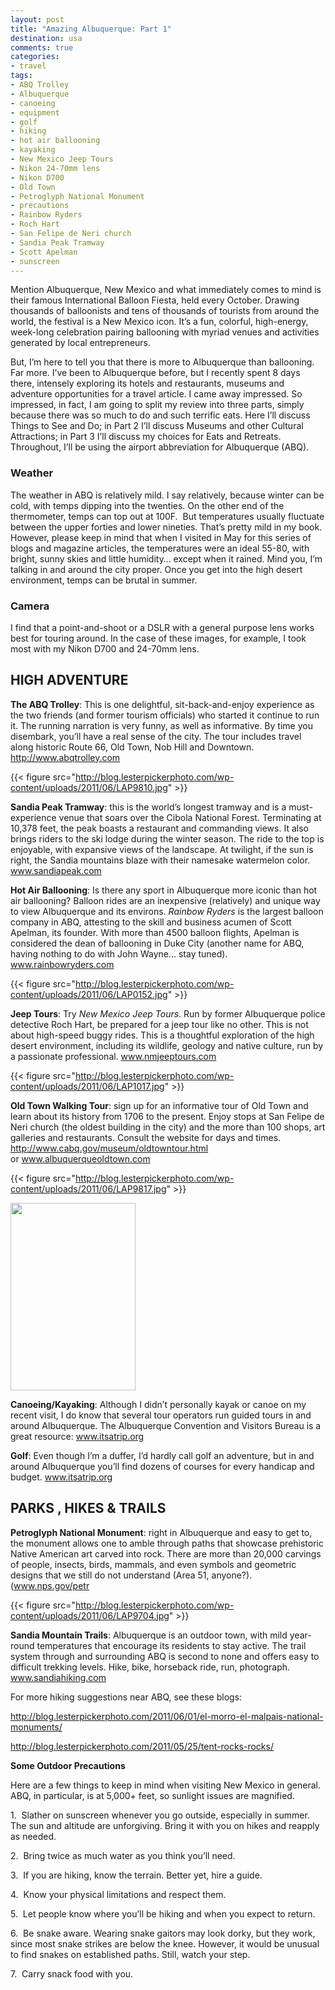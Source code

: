 ```yaml
---
layout: post
title: "Amazing Albuquerque: Part 1"
destination: usa
comments: true
categories:
- travel
tags:
- ABQ Trolley
- Albuquerque
- canoeing
- equipment
- golf
- hiking
- hot air ballooning
- kayaking
- New Mexico Jeep Tours
- Nikon 24-70mm lens
- Nikon D700
- Old Town
- Petroglyph National Monument
- precautions
- Rainbow Ryders
- Roch Hart
- San Felipe de Neri church
- Sandia Peak Tramway
- Scott Apelman
- sunscreen
---
```

Mention Albuquerque, New Mexico and what immediately comes to mind is their famous International Balloon Fiesta, held every October. Drawing thousands of balloonists and tens of thousands of tourists from around the world, the festival is a New Mexico icon. It’s a fun, colorful, high-energy, week-long celebration pairing ballooning with myriad venues and activities generated by local entrepreneurs.

But, I’m here to tell you that there is more to Albuquerque than ballooning. Far more. I’ve been to Albuquerque before, but I recently spent 8 days there, intensely exploring its hotels and restaurants, museums and adventure opportunities for a travel article. I came away impressed. So impressed, in fact, I am going to split my review into three parts, simply because there was so much to do and such terrific eats. Here I’ll discuss Things to See and Do; in Part 2 I’ll discuss Museums and other Cultural Attractions; in Part 3 I’ll discuss my choices for Eats and Retreats. Throughout, I’ll be using the airport abbreviation for Albuquerque (ABQ).

<h3><strong>Weather</strong></h3>
The weather in ABQ is relatively mild. I say relatively, because winter can be cold, with temps dipping into the twenties. On the other end of the thermometer, temps can top out at 100F.  But temperatures usually fluctuate between the upper forties and lower nineties. That’s pretty mild in my book. However, please keep in mind that when I visited in May for this series of blogs and magazine articles, the temperatures were an ideal 55-80, with bright, sunny skies and little humidity… except when it rained. Mind you, I’m talking in and around the city proper. Once you get into the high desert environment, temps can be brutal in summer.

<h3>Camera</h3>
I find that a point-and-shoot or a DSLR with a general purpose lens works best for touring around. In the case of these images, for example, I took most with my Nikon D700 and 24-70mm lens.

<h2>HIGH ADVENTURE</h2>
<strong>The ABQ Trolley</strong>: This is one delightful, sit-back-and-enjoy experience as the two friends (and former tourism officials) who started it continue to run it. The running narration is very funny, as well as informative. By time you disembark, you’ll have a real sense of the city. The tour includes travel along historic Route 66, Old Town, Nob Hill and Downtown. <a href="http://www.abqtrolley.com">http://www.abqtrolley.com</a>

{{< figure src="http://blog.lesterpickerphoto.com/wp-content/uploads/2011/06/LAP9810.jpg" >}}


<a href="http://www.abqtrolley.com"></a>

<strong>Sandia Peak Tramway</strong>: this is the world’s longest tramway and is a must-experience venue that soars over the Cibola National Forest. Terminating at 10,378 feet, the peak boasts a restaurant and commanding views. It also brings riders to the ski lodge during the winter season. The ride to the top is enjoyable, with expansive views of the landscape. At twilight, if the sun is right, the Sandia mountains blaze with their namesake watermelon color. <a href="http://www.sandiapeak.com">www.sandiapeak.com </a>

<a href="http://www.sandiapeak.com"></a>

<strong>Hot Air Ballooning</strong>: Is there any sport in Albuquerque more iconic than hot air ballooning? Balloon rides are an inexpensive (relatively) and unique way to view Albuquerque and its environs. <em>Rainbow Ryders</em> is the largest balloon company in ABQ, attesting to the skill and business acumen of Scott Apelman, its founder. With more than 4500 balloon flights, Apelman is considered the dean of ballooning in Duke City (another name for ABQ, having nothing to do with John Wayne… stay tuned). <a href="http://www.rainbowryders.com">www.rainbowryders.com </a>

<a href="http://www.rainbowryders.com"></a>

{{< figure src="http://blog.lesterpickerphoto.com/wp-content/uploads/2011/06/LAP0152.jpg" >}}

<strong>Jeep Tours</strong>: Try <em>New Mexico Jeep Tours</em>. Run by former Albuquerque police detective Roch Hart, be prepared for a jeep tour like no other. This is not about high-speed buggy rides. This is a thoughtful exploration of the high desert environment, including its wildlife, geology and native culture, run by a passionate professional. <a href="http://www.nmjeeptours.com">www.nmjeeptours.com </a>

<a href="http://www.nmjeeptours.com"></a>

<a href="http://www.nmjeeptours.com"></a>

{{< figure src="http://blog.lesterpickerphoto.com/wp-content/uploads/2011/06/LAP1017.jpg" >}}

<strong> </strong>

<strong>Old Town Walking Tour</strong>: sign up for an informative tour of Old Town and learn about its history from 1706 to the present. Enjoy stops at San Felipe de Neri church (the oldest building in the city) and the more than 100 shops, art galleries and restaurants. Consult the website for days and times. <a href="http://www.cabq.gov/museum/oldtowntour.html">http://www.cabq.gov/museum/oldtowntour.html</a> or <a href="http://www.albuquerqueoldtown.com">www.albuquerqueoldtown.com</a>

<a href="http://www.albuquerqueoldtown.com"></a>

{{< figure src="http://blog.lesterpickerphoto.com/wp-content/uploads/2011/06/LAP9817.jpg" >}}


<a href="http://blog.lesterpickerphoto.com/wp-content/uploads/2011/06/LAP9817.jpg"><img class="size-medium wp-image-1256" title="San Felipe de Neri" src="http://blog.lesterpickerphoto.com/wp-content/uploads/2011/06/LAP9817-200x300.jpg" alt="" width="200" height="300"></a>

<strong>Canoeing/Kayaking</strong>: Although I didn’t personally kayak or canoe on my recent visit, I do know that several tour operators run guided tours in and around Albuquerque. The Albuquerque Convention and Visitors Bureau is a great resource: <a href="http://www.itsatrip.org">www.itsatrip.org</a>

<a href="http://www.itsatrip.org"></a>

<a href="http://www.itsatrip.org"></a>

<a href="http://www.itsatrip.org"></a>

<strong>Golf</strong>: Even though I’m a duffer, I’d hardly call golf an adventure, but in and around Albuquerque you’ll find dozens of courses for every handicap and budget. <a href="http://www.itsatrip.org">www.itsatrip.org </a>

<a href="http://www.itsatrip.org"></a>

<a href="http://www.itsatrip.org"></a>

<a href="http://www.itsatrip.org"></a>
<h2>PARKS , HIKES &amp; TRAILS</h2>
<strong>Petroglyph National Monument</strong>: right in Albuquerque and easy to get to, the monument allows one to amble through paths that showcase prehistoric Native American art carved into rock. There are more than 20,000 carvings of people, insects, birds, mammals, and even symbols and geometric designs that we still do not understand (Area 51, anyone?). (<a href="http://www.nps.gov/petr">www.nps.gov/petr</a>

<a href="http://www.nps.gov/petr"></a>

<a href="http://www.nps.gov/petr"></a>

<a href="http://www.nps.gov/petr"></a>

{{< figure src="http://blog.lesterpickerphoto.com/wp-content/uploads/2011/06/LAP9704.jpg" >}}

<strong>Sandia Mountain Trails</strong>: Albuquerque is an outdoor town, with mild year-round temperatures that encourage its residents to stay active. The trail system through and surrounding ABQ is second to none and offers easy to difficult trekking levels. Hike, bike, horseback ride, run, photograph. <a href="http://www.sandiahiking.com">www.sandiahiking.com</a>

For more hiking suggestions near ABQ, see these blogs:

<a href="http://blog.lesterpickerphoto.com/2011/06/01/el-morro-el-malpais-national-monuments/">http://blog.lesterpickerphoto.com/2011/06/01/el-morro-el-malpais-national-monuments/</a>

<a href="http:/http://blog.lesterpickerphoto.com/2011/05/25/tent-rocks-rocks/">http://blog.lesterpickerphoto.com/2011/05/25/tent-rocks-rocks/</a>

<strong>Some Outdoor Precautions</strong>

Here are a few things to keep in mind when visiting New Mexico in general. ABQ, in particular, is at 5,000+ feet, so sunlight issues are magnified.

1.  Slather on sunscreen whenever you go outside, especially in summer. The sun and altitude are unforgiving. Bring it with you on hikes and reapply as needed.

2.  Bring twice as much water as you think you’ll need.

3.  If you are hiking, know the terrain. Better yet, hire a guide.

4.  Know your physical limitations and respect them.

5.  Let people know where you’ll be hiking and when you expect to return.

6.  Be snake aware. Wearing snake gaitors may look dorky, but they work, since most snake strikes are below the knee. However, it would be unusual to find snakes on established paths. Still, watch your step.

7.  Carry snack food with you.